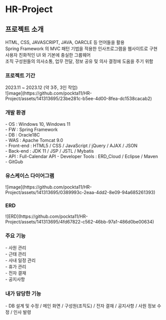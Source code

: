# HR-Project

<h2>프로젝트 소개</h3>
HTML, CSS, JAVASCRIPT, JAVA, OARCLE 등 언어들을 활용<br>
Spring Framework 의 MVC 패턴 기법을 적용한 인사프로그램을 웹사이트로 구현<br>
사용자 친화적인 UI 와 기본에 충실한 그룹웨어<br>
조직 구성원들의 의사소통, 업무 전달, 정보 공유 및 의사 결정에 도움을 주기 위함<br>

<h3>프로젝트 기간</h3>
2023.11 ~ 2023.12 (약 3주, 3인 작업)<br>
![image](https://github.com/pockta11/HR-Project/assets/141313695/23be281c-b5ee-4d00-8fea-dc1538cacab2)


<h3>개발 환경</h3>
- OS : Windows 10, Windows 11<br>
- FW : Spring Framework<br>
- DB : Oracle18C<br>
- WAS : Apache Tomcat 9.0<br>
- Front-end : HTML5 / CSS / JavaScript / jQuery / AJAX / JSON<br>
- Back-end : JDK 11 / JSP / JSTL / Mybatis<br>
- API : Full-Calendar API
- Developer Tools : ERD_Cloud / Eclipse / Maven<br>
- GitGub<br>

<h3>유스케이스 다이어그램</h3>
![image](https://github.com/pockta11/HR-Project/assets/141313695/0389993c-2eaa-4dd2-8e09-94a685261393)

<h3>ERD</h3>
![ERD](https://github.com/pockta11/HR-Project/assets/141313695/4fd67822-c562-46bb-97a1-486d0be00634)

<h3>주요 기능</h3>
  - 사원 관리<br>
  - 근태 관리<br>
  - 사내 일정 관리<br>
  - 휴가 관리<br>
  - 전자 결재<br>
  - 공지사항<br>

<h3>내가 담당한 기능</h3>
- DB 설계 및 수정 / 메인 화면 / 구성원(조직도) / 전자 결재 / 공지사항 / 사원 정보 수정 / 인사 발령


